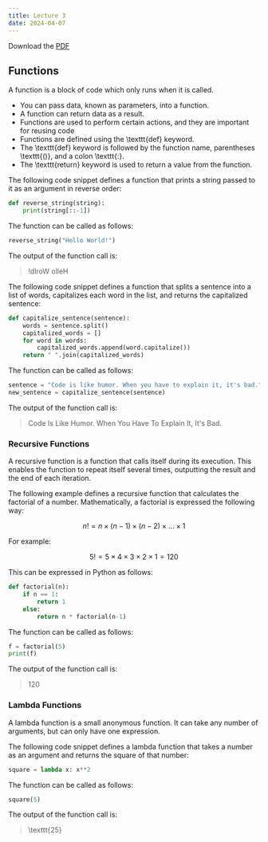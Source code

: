 ```yaml
---
title: Lecture 3
date: 2024-04-07
---
```


Download the <a href="/Introduction to Python/Lectures/Lecture_03/lecture3.pdf">PDF</a>

## Functions

A function is a block of code which only runs when it is called.
- You can pass data, known as parameters, into a function.
- A function can return data as a result.
- Functions are used to perform certain actions, and they are important for reusing code
- Functions are defined using the \texttt{def} keyword.
- The \texttt{def} keyword is followed by the function name, parentheses \texttt{()}, and a colon \texttt{:}.
- The \texttt{return} keyword is used to return a value from the function.

The following code snippet defines a function that prints a string passed to it as an argument in reverse order: 

```Python
def reverse_string(string):
    print(string[::-1])
```

The function can be called as follows:

```Python
reverse_string("Hello World!")
```

The output of the function call is:

> !dlroW olleH

The following code snippet defines a function that splits a sentence into a list of words, capitalizes each word in the list, and returns the capitalized sentence:

```Python
def capitalize_sentence(sentence):
    words = sentence.split()
    capitalized_words = []
    for word in words:
        capitalized_words.append(word.capitalize())
    return " ".join(capitalized_words)
```

The function can be called as follows:

```Python
sentence = "Code is like humor. When you have to explain it, it's bad."
new_sentence = capitalize_sentence(sentence)
```

The output of the function call is:


> Code Is Like Humor. When You Have To Explain It, It's Bad.


### Recursive Functions

A recursive function is a function that calls itself during its execution. This enables the function to repeat itself several times, outputting the result and the end of each iteration.

The following example defines a recursive function that calculates the factorial of a number. Mathematically, a factorial is expressed the following way: 

$$
n! = n \times (n-1) \times (n-2) \times \dots \times 1
$$ 

For example: 

$$
5! = 5 \times 4 \times 3 \times 2 \times 1 = 120
$$

This can be expressed in Python as follows:

```Python
def factorial(n):
    if n == 1:
        return 1
    else:
        return n * factorial(n-1)
```

The function can be called as follows:

```Python
f = factorial(5)
print(f)
```

The output of the function call is:

> 120

### Lambda Functions

A lambda function is a small anonymous function. It can take any number of arguments, but can only have one expression.

The following code snippet defines a lambda function that takes a number as an argument and returns the square of that number:

```Python
square = lambda x: x**2
```

The function can be called as follows:

```Python
square(5)
```

The output of the function call is: 

> \texttt{25}

